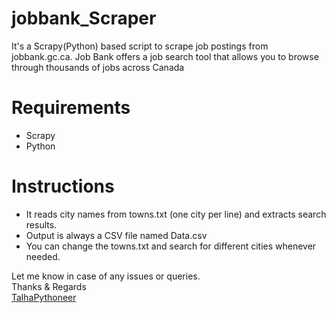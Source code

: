 # jobbank_Scraper
It's a Scrapy(Python) based script to scrape job postings from jobbank.gc.ca. Job Bank offers a job search tool that allows you to browse through thousands of jobs across Canada

# Requirements
- Scrapy
- Python

# Instructions
- It reads city names from towns.txt (one city per line) and extracts search results.
- Output is always a CSV file named Data.csv
- You can change the towns.txt and search for different cities whenever needed.

Let me know in case of any issues or queries.<br />
Thanks & Regards<br />
[TalhaPythoneer](https://www.talhapythoneer.com/)
